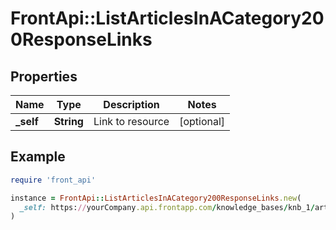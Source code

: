 # FrontApi::ListArticlesInACategory200ResponseLinks

## Properties

| Name | Type | Description | Notes |
| ---- | ---- | ----------- | ----- |
| **_self** | **String** | Link to resource | [optional] |

## Example

```ruby
require 'front_api'

instance = FrontApi::ListArticlesInACategory200ResponseLinks.new(
  _self: https://yourCompany.api.frontapp.com/knowledge_bases/knb_1/articles
)
```

